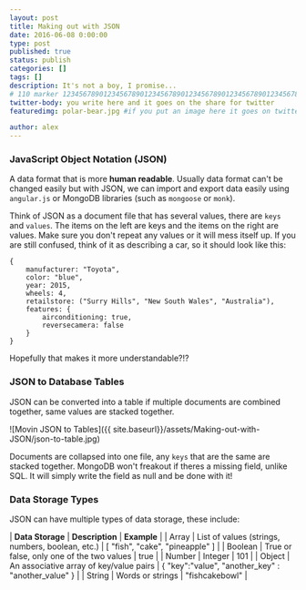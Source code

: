 ```yaml
---
layout: post
title: Making out with JSON
date: 2016-06-08 0:00:00
type: post
published: true
status: publish
categories: []
tags: []
description: It's not a boy, I promise...
# 110 marker 1234567890123456789012345678901234567890123456789012345678901234567890123456789012345678901234567890123456789
twitter-body: you write here and it goes on the share for twitter
featuredimg: polar-bear.jpg #if you put an image here it goes on twitter too

author: alex
---
```


### JavaScript Object Notation (JSON)

A data format that is more **human readable**. Usually data format can't be changed easily but with JSON, we can import and export data easily using `angular.js` or MongoDB libraries (such as `mongoose` or `monk`).

Think of JSON as a document file that has several values, there are `keys` and `values`. The items on the left are keys and the items on the right are values. Make sure you don't repeat any values or it will mess itself up. If you are still confused, think of it as describing a car, so it should look like this:

	{
		manufacturer: "Toyota",
		color: "blue",
		year: 2015,
		wheels: 4,
		retailstore: ("Surry Hills", "New South Wales", "Australia"),
		features: {
			airconditioning: true,
			reversecamera: false
		}
	}

Hopefully that makes it more understandable?!?



### JSON to Database Tables

JSON can be converted into a table if multiple documents are combined together, same values are stacked together.

![Movin JSON to Tables]({{ site.baseurl}}/assets/Making-out-with-JSON/json-to-table.jpg)

Documents are collapsed into one file, any `keys` that are the same are stacked together. MongoDB won't freakout if theres a missing field, unlike SQL. It will simply write the field as null and be done with it!



### Data Storage Types

JSON can have multiple types of data storage, these include:

| **Data Storage** | **Description** | **Example** |
| Array | List of values (strings, numbers, boolean, etc.) | [ "fish", "cake", "pineapple" ] |
| Boolean | True or false, only one of the two values | true |
| Number | Integer | 101 |
| Object | An associative array of key/value pairs | { "key":"value", "another_key" : "another_value" } |
| String | Words or strings | "fishcakebowl" |

